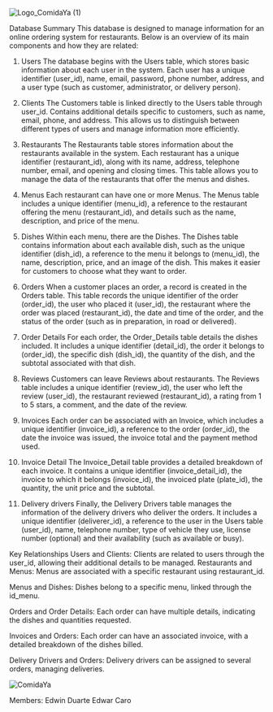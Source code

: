 ![Logo_ComidaYa (1)](https://github.com/user-attachments/assets/858e7594-99a0-4430-9988-d0450381d262)



Database Summary
This database is designed to manage information for an online ordering system for restaurants. Below is an overview of its main components and how they are related:

1. Users
The database begins with the Users table, which stores basic information about each user in the system. Each user has a unique identifier (user_id), name, email, password, phone number, address, and a user type (such as customer, administrator, or delivery person).

2. Clients
The Customers table is linked directly to the Users table through user_id. Contains additional details specific to customers, such as name, email, phone, and address. This allows us to distinguish between different types of users and manage information more efficiently.

3. Restaurants
The Restaurants table stores information about the restaurants available in the system. Each restaurant has a unique identifier (restaurant_id), along with its name, address, telephone number, email, and opening and closing times. This table allows you to manage the data of the restaurants that offer the menus and dishes.

4. Menus
Each restaurant can have one or more Menus. The Menus table includes a unique identifier (menu_id), a reference to the restaurant offering the menu (restaurant_id), and details such as the name, description, and price of the menu.

5. Dishes
Within each menu, there are the Dishes. The Dishes table contains information about each available dish, such as the unique identifier (dish_id), a reference to the menu it belongs to (menu_id), the name, description, price, and an image of the dish. This makes it easier for customers to choose what they want to order.

6. Orders
When a customer places an order, a record is created in the Orders table. This table records the unique identifier of the order (order_id), the user who placed it (user_id), the restaurant where the order was placed (restaurant_id), the date and time of the order, and the status of the order (such as in preparation, in road or delivered).

7. Order Details
For each order, the Order_Details table details the dishes included. It includes a unique identifier (detail_id), the order it belongs to (order_id), the specific dish (dish_id), the quantity of the dish, and the subtotal associated with that dish.

8. Reviews
Customers can leave Reviews about restaurants. The Reviews table includes a unique identifier (review_id), the user who left the review (user_id), the restaurant reviewed (restaurant_id), a rating from 1 to 5 stars, a comment, and the date of the review.

9. Invoices
Each order can be associated with an Invoice, which includes a unique identifier (invoice_id), a reference to the order (order_id), the date the invoice was issued, the invoice total and the payment method used.

10. Invoice Detail
The Invoice_Detail table provides a detailed breakdown of each invoice. It contains a unique identifier (invoice_detail_id), the invoice to which it belongs (invoice_id), the invoiced plate (plate_id), the quantity, the unit price and the subtotal.

11. Delivery drivers
Finally, the Delivery Drivers table manages the information of the delivery drivers who deliver the orders. It includes a unique identifier (deliverer_id), a reference to the user in the Users table (user_id), name, telephone number, type of vehicle they use, license number (optional) and their availability (such as available or busy).

Key Relationships
Users and Clients: Clients are related to users through the user_id, allowing their additional details to be managed.
Restaurants and Menus: Menus are associated with a specific restaurant using restaurant_id.

Menus and Dishes: Dishes belong to a specific menu, linked through the id_menu.

Orders and Order Details: Each order can have multiple details, indicating the dishes and quantities requested.

Invoices and Orders: Each order can have an associated invoice, with a detailed breakdown of the dishes billed.

Delivery Drivers and Orders: Delivery drivers can be assigned to several orders, managing deliveries.

![ComidaYa](https://github.com/user-attachments/assets/c8402106-a34e-4e47-b39b-dc8db8d4721a)


Members:
Edwin Duarte 
Edwar Caro
